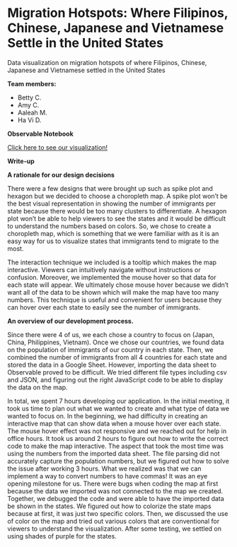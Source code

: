 # Migration Hotspots: Where Filipinos, Chinese, Japanese and Vietnamese Settle in the United States
Data visualization on migration hotspots of where Filipinos, Chinese, Japanese and Vietnamese settled in the United States

**Team members:**
- Betty C.
- Amy C.
- Aaleah M.
- Ha Vi D.

**Observable Notebook**

[Click here to see our visualization!](https://observablehq.com/d/2822e82adfa94aba)

**Write-up**

**A rationale for our design decisions**

There were a few designs that were brought up such as spike plot and hexagon but we decided to choose a choropleth map. A spike plot won’t be the best visual representation in showing the number of immigrants per state because there would be too many clusters to differentiate. A hexagon plot won’t be able to help viewers to see the states and it would be difficult to understand the numbers based on colors. So, we chose to create a choropleth map, which is something that we were familiar with as it is an easy way for us to visualize states that immigrants tend to migrate to the most. 

The interaction technique we included is a tooltip which makes the map interactive. Viewers can intuitively navigate without instructions or confusion. Moreover, we implemented the mouse hover so that data for each state will appear. We ultimately chose mouse hover because we didn’t want all of the data to be shown which will make the map have too many numbers. This technique is useful and convenient for users because they can hover over each state to easily see the number of immigrants.

**An overview of our development process.**

Since there were 4 of us, we each chose a country to focus on (Japan, China, Philippines, Vietnam). Once we chose our countries, we found data on the population of immigrants of our country in each state. Then, we combined the number of immigrants from all 4 countries for each state and stored the data in a Google Sheet. However, importing the data sheet to Observable proved to be difficult. We tried different file types including csv and JSON, and figuring out the right JavaScript code to be able to display the data on the map. 


In total, we spent 7 hours developing our application. In the initial meeting, it took us time to plan out what we wanted to create and what type of data we wanted to focus on. In the beginning, we had difficulty in creating an interactive map that can show data when a mouse hover over each state. The mouse hover effect was not responsive and we reached out for help in office hours. It took us around 2 hours to figure out how to write the correct code to make the map interactive. The aspect that took the most time was using the numbers from the imported data sheet. The file parsing did not accurately capture the population numbers, but we figured out how to solve the issue after working 3 hours. What we realized was that we can implement a way to convert numbers to have commas! It was an eye opening milestone for us. There were bugs when coding the map at first because the data we imported was not connected to the map we created. Together, we debugged the code and were able to have the imported data be shown in the states. We figured out how to colorize the state maps because at first, it was just two specific colors. Then, we discussed the use of color on the map and tried out various colors that are conventional for viewers to understand the visualization. After some testing, we settled on using shades of purple for the states.
